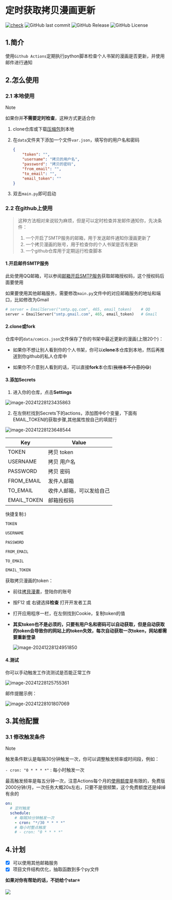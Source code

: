 # 定时获取拷贝漫画更新

[![check](https://github.com/caolib/check-manga-update/actions/workflows/check_update.yml/badge.svg)](https://github.com/caolib/check-manga-update/actions/workflows/check_update.yml)
![GitHub last commit](https://img.shields.io/github/last-commit/caolib/check-manga-update?logo=github)
![GitHub Release](https://img.shields.io/github/v/release/caolib/check-manga-update?link=https%3A%2F%2Fgithub.com%2Fcaolib%2Fcheck-manga-update%2Freleases)
![GitHub License](https://img.shields.io/github/license/caolib/check-manga-update)

## 1.简介

使用`Github Actions`定期执行python脚本检查个人书架的漫画是否更新，并使用邮件进行通知

## 2.怎么使用

### 2.1 本地使用

> [!note]
>
> 如果你并**不需要定时检查**，这种方式更适合你

1. clone仓库或下载[压缩包](https://github.com/caolib/check-manga-update/archive/refs/heads/main.zip)到本地

2. 在`data`文件夹下添加一个文件`var.json`，填写你的用户名和密码

   ```json
   {
       "token": "",
       "username": "拷贝的用户名",
       "password": "拷贝的密码",
       "from_email": "",
       "to_email": "",
       "email_token": ""
   }
   ```
   
3. 双击`main.py`即可启动

### 2.2 在github上使用

> 这种方法相对来说较为麻烦，但是可以定时检查并发邮件通知你，先决条件：
>
> 1. 一个开启了SMTP服务的邮箱，用于发送邮件通知你漫画更新了
> 2. 一个拷贝漫画的账号，用于检查你的个人书架是否有更新
> 3. 一个github仓库用于定期运行检查脚本

#### 1.开启邮件SMTP服务

此处使用QQ邮箱，可以参阅[邮箱开启SMTP服务](https://clb.pages.dev/2024/12/27/开启SMTP服务/)获取邮箱授权码，这个授权码后面要使用

如果要使用其他邮箱服务，需要修改`main.py`文件中的对应邮箱服务的地址和端口，比如修改为Gmail

```py
# server = EmailServer("smtp.qq.com", 465, email_token)    # QQ
server = EmailServer("smtp.gmail.com", 465, email_token)   # Gmail
```

#### 2.clone或fork

仓库中的`data/comics.json`文件保存了你的书架中最近更新的漫画(上限20个)：

- 如果你不想让别人看到你的个人书架，你可以**clone**本仓库到本地，然后再推送到你github的私人仓库中

- 如果你不介意别人看到的话，可以直接**fork**本仓库(~~我根本不介意的😋~~)

#### 3.添加Secrets

1. 进入你的仓库，点击**Settings**

![image-20241228123435863](https://s2.loli.net/2024/12/28/y2YDdAGHhiW3Bkg.png)

2. 在左侧栏找到Secrets下的actions，添加图中6个变量，下面有EMAIL_TOKEN的获取步骤,其他属性按自己的填就行

![image-20241228123648544](https://s2.loli.net/2024/12/28/CkFaXtLTQbRU5he.png)

| Key         | Value        |
|-------------|--------------|
| TOKEN       | 拷贝 token     |
| USERNAME    | 拷贝 用户名       |
| PASSWORD    | 拷贝 密码        |
| FROM_EMAIL  | 发件人邮箱        |
| TO_EMAIL    | 收件人邮箱，可以发给自己 |
| EMAIL_TOKEN | 邮箱授权码        |

快捷复制:)

```txt
TOKEN
```

```txt
USERNAME
```

```txt
PASSWORD
```

```txt
FROM_EMAIL
```

```txt
TO_EMAIL
```

```txt
EMAIL_TOKEN
```

获取拷贝漫画的token：

- 前往[拷貝漫畫](https://www.mangacopy.com/)，登陆你的账号

- 按F12 或 右键选择**检查** 打开开发者工具

- 打开应用程序一栏，在左侧找到Cookie，复制token的值

- **其实token也不是必须的，只要有用户名和密码可以自动获取，但是自动获取的token会导致你的网站上的token失效，每次自动获取一次token，网站都需要重新登录**

  ![image-20241228124951850](https://s2.loli.net/2024/12/28/un3kYgVO5BENLvF.png)

#### 4.测试

你可以手动触发工作流测试是否能正常工作

![image-20241228125755361](https://s2.loli.net/2024/12/28/gIL9aZP3bRcX6N2.png)

邮件提醒示例：

![image-20241228101807069](https://s2.loli.net/2024/12/28/QAyn9otF82c3zfO.png)


## 3.其他配置

### 3.1 修改触发条件

> [!NOTE] 
>
> 触发条件默认是每隔30分钟触发一次，你可以调整触发频率或时间段，例如：
>
> `- cron: "0 * * * *"` : 每小时触发一次
>
> 最高触发频率是每五分钟一次，注意Actions每个月的[使用额度](https://docs.github.com/zh/billing/managing-billing-for-your-products/managing-billing-for-github-actions/about-billing-for-github-actions)是有限的，免费版2000分钟/月，一次任务大概20s左右，只要不是很频繁，这个免费额度还是绰绰有余的

```yml
on:
  # 定时触发
  schedule:
    # 每隔30分钟触发一次
    - cron: "*/30 * * * *"
    # 每小时整点触发
    # - cron: "0 * * * *"
```

## 4.计划

- [x] 可以使用其他邮箱服务
- [x] 项目文件结构优化，抽取函数到多个py文件

**如果对你有帮助的话，不妨给个star⭐**

![](https://counter.seku.su/cmoe?name=check-manga-update&theme=r34)
